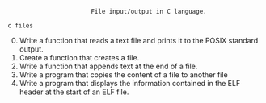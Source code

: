                           File input/output in C language.
                           
    c files
    
0. Write a function that reads a text file and prints it to the POSIX standard output.
1. Create a function that creates a file.
2. Write a function that appends text at the end of a file.
3. Write a program that copies the content of a file to another file
4. Write a program that displays the information contained in the ELF header at the start of an ELF file.
